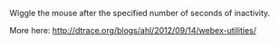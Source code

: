 Wiggle the mouse after the specified number of seconds of inactivity.

More here: http://dtrace.org/blogs/ahl/2012/09/14/webex-utilities/
